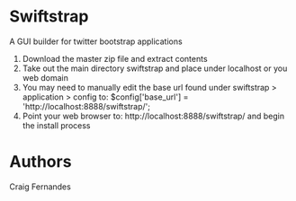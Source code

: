Swiftstrap
==========

A GUI builder for twitter bootstrap applications

1. Download the master zip file and extract contents
2. Take out the main directory swiftstrap and place under localhost or you web domain
3. You may need to manually edit the base url found under swiftstrap > application > config
   to:  $config['base_url']	= 'http://localhost:8888/swiftstrap/';
4. Point your web browser to:  http://localhost:8888/swiftstrap/ and begin the install process

Authors
=======
Craig Fernandes



